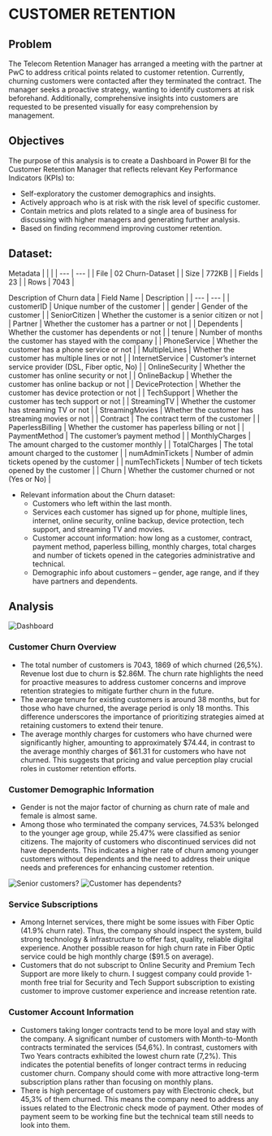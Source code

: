 # CUSTOMER RETENTION

## Problem
The Telecom Retention Manager has arranged a meeting with the partner at PwC to address critical points related to customer retention. Currently, churning customers were contacted after they terminated the contract. The manager seeks a proactive strategy, wanting to identify customers at risk beforehand. Additionally, comprehensive insights into customers are requested to be presented visually for easy comprehension by management.

## Objectives
The purpose of this analysis is to create a Dashboard in Power BI for the Customer Retention Manager that reflects relevant Key Performance Indicators (KPIs) to:
* Self-exploratory the customer demographics and insights.
* Actively approach who is at risk with the risk level of specific customer.
* Contain metrics and plots related to a single area of business for discussing with higher managers and generating further analysis.
* Based on finding recommend improving customer retention.

## Dataset:
Metadata
| | |
| --- | --- |
| File | 02 Churn-Dataset |
| Size	| 772KB |
| Fields |	23 |
| Rows |	7043 |

Description of Churn data
| Field Name |	Description |
| --- | --- |
| customerID |	Unique number of the customer |
| gender |	Gender of the customer |
| SeniorCitizen |	Whether the customer is a senior citizen or not |
| Partner |	Whether the customer has a partner or not	|
| Dependents |	Whether the customer has dependents or not |
| tenure |	Number of months the customer has stayed with the company |
| PhoneService | Whether the customer has a phone service or not |
| MultipleLines	| Whether the customer has multiple lines or not |
| InternetService |	Customer’s internet service provider (DSL, Fiber optic, No) |
| OnlineSecurity |	Whether the customer has online security or not |
| OnlineBackup |	Whether the customer has online backup or not |
| DeviceProtection | Whether the customer has device protection	or not |
| TechSupport	| Whether the customer has tech support or not |
| StreamingTV | Whether the customer has streaming TV or not |
| StreamingMovies | Whether the customer has streaming movies or not |
| Contract | The contract term of the customer |
| PaperlessBilling |	Whether the customer has paperless billing or not |
| PaymentMethod |	The customer’s payment method |
| MonthlyCharges |	The amount charged to the customer monthly |
| TotalCharges |	The total amount charged to the customer |
| numAdminTickets |	Number of admin tickets opened by the customer |
| numTechTickets |	Number of tech tickets opened by the customer	|
| Churn |	Whether the customer churned or not (Yes or No) |

* Relevant information about the Churn dataset:
  * Customers who left within the last month.
  * Services each customer has signed up for phone, multiple lines, internet, online security, online backup, device protection, tech support, and streaming TV and movies.
  * Customer account information: how long as a customer, contract, payment method, paperless billing, monthly charges, total charges and number of tickets opened in the categories administrative and technical.
  * Demographic info about customers – gender, age range, and if they have partners and dependents.

## Analysis
![Dashboard](https://github.com/trang1812/Power-BI/assets/126154468/e6265f87-25ed-4bc3-aa67-dfd06788bce6)


### Customer Churn Overview
* The total number of customers is 7043, 1869 of which churned (26,5%). Revenue lost due to churn is $2.86M. The churn rate highlights the need for proactive measures to address customer concerns and improve retention strategies to mitigate further churn in the future.
* The average tenure for existing customers is around 38 months, but for those who have churned, the average period is only 18 months. This difference underscores the importance of prioritizing strategies aimed at retaining customers to extend their tenure.
* The average monthly charges for customers who have churned were significantly higher, amounting to approximately $74.44, in contrast to the average monthly charges of $61.31 for customers who have not churned. This suggests that pricing and value perception play crucial roles in customer retention efforts.
  
### Customer Demographic Information 
* Gender is not the major factor of churning as churn rate of male and female is almost same.
* Among those who terminated the company services, 74.53% belonged to the younger age group, while 25.47% were classified as senior citizens. The majority of customers who discontinued services did not have dependents. This indicates a higher rate of churn among younger customers without dependents and the need to address their unique needs and preferences for enhancing customer retention.
  
![Senior customers?](https://github.com/trang1812/Power-BI/assets/126154468/f00141cc-3cfa-4fad-b0d8-0b74e23fc615)
![Customer has dependents?](https://github.com/trang1812/Power-BI/assets/126154468/c637861c-6675-4a6f-a917-ed91349cbaa1)


### Service Subscriptions
* Among Internet services, there might be some issues with Fiber Optic (41.9% churn rate). Thus, the company should inspect the system, build strong technology & infrastructure to offer fast, quality, reliable digital experience. Another possible reason for high churn rate in Fiber Optic service could be high monthly charge ($91.5 on average).
* Customers that do not subscript to Online Security and Premium Tech Support are more likely to churn. I suggest company could provide 1-month free trial for Security and Tech Support subscription to existing customer to improve customer experience and increase retention rate.

### Customer Account Information
* Customers taking longer contracts tend to be more loyal and stay with the company. A significant number of customers with Month-to-Month contracts terminated the services (54,6%). In contrast, customers with Two Years contracts exhibited the lowest churn rate (7,2%). This indicates the potential benefits of longer contract terms in reducing customer churn. Company should come with more attractive long-term subscription plans rather than focusing on monthly plans.
* There is high percentage of customers pay with Electronic check, but 45,3% of them churned. This means the company need to address any issues related to the Electronic check mode of payment. Other modes of payment seem to be working fine but the technical team still needs to look into them. 

